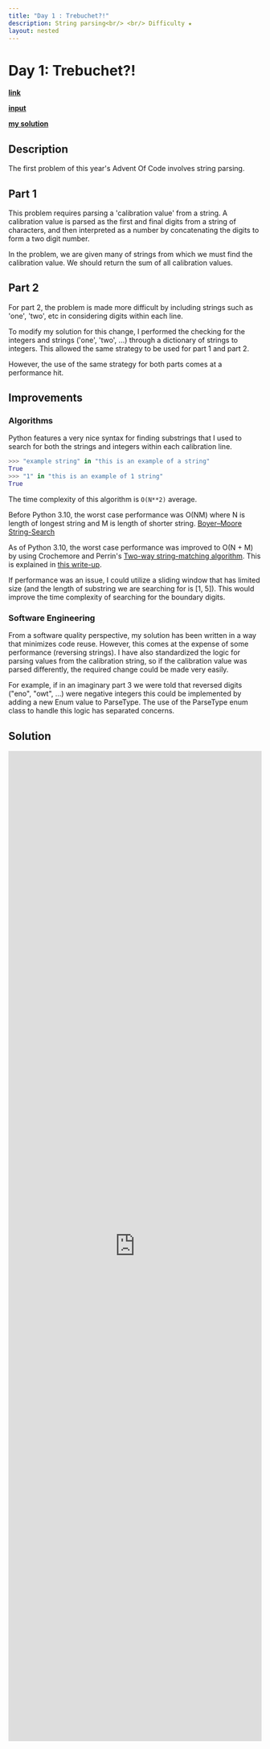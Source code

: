 ```yaml
---
title: "Day 1 : Trebuchet?!"
description: String parsing<br/> <br/> Difficulty ★
layout: nested
---
```


# Day 1: Trebuchet?!

[**link**](https://adventofcode.com/2023/day/1)

[**input**](https://github.com/olisheldon/AdventOfCode23/blob/main/data/day1.txt)

[**my solution**](https://github.com/olisheldon/AdventOfCode23/blob/main/day1.py)

<!-- <style>
r { color: Red }
</style> -->

## Description

The first problem of this year's Advent Of Code involves string parsing.

<!-- ### Example

```
1abc2       -> <r>1</r>abc<r>2</r>       -> <r>12</r> +
pqr3stu8vwx -> pqr<r>3</r>stu<r>8</r>vwx -> <r>38</r> +
a1b2c3d4e5f -> a<r>1</r>b2c3d4e<r>5</r>f -> <r>15</r> +
treb7uchet  -> treb<r>7</r>uchet<r></r>  -> <r>77</r> = 142
``` -->

## Part 1

This problem requires parsing a 'calibration value' from a string. A calibration value is parsed as the first and final digits from a string of characters, and then interpreted as a number by concatenating the digits to form a two digit number. 

In the problem, we are given many of strings from which we must find the calibration value. We should return the sum of all calibration values.

## Part 2

For part 2, the problem is made more difficult by including strings such as 'one', 'two', etc in considering digits within each line.

<!-- ### Example

```
xtwone3four      -> x<r>two</r>ne3<r>four</r>      -> <r>24</r> +
4nineeightseven2 -> <r>4</r>nineeightseven<r>2</r> -> <r>42</r> +
zoneight234      -> z<r>one</r>ight23<r>4</r>      -> <r>14</r> +
7pqrstsixteen    -> <r>7</r>pqrst<r>six</r>teen    -> <r>76</r> = 156
``` -->

To modify my solution for this change, I performed the checking for the integers and strings ('one', 'two', ...) through a dictionary of strings to integers. This allowed the same strategy to be used for part 1 and part 2.

However, the use of the same strategy for both parts comes at a performance hit.

## Improvements

### Algorithms

Python features a very nice syntax for finding substrings that I used to search for both the strings and integers within each calibration line.

```python
>>> "example string" in "this is an example of a string"
True
>>> "1" in "this is an example of 1 string"
True
```

The time complexity of this algorithm is `O(N**2)` average. 

Before Python 3.10, the worst case performance was O(NM) where N is length of longest string and M is length of shorter string. [Boyer–Moore String-Search](https://en.wikipedia.org/wiki/Boyer%E2%80%93Moore_string-search_algorithm)

As of Python 3.10, the worst case performance was improved to O(N + M) by using Crochemore and Perrin's [Two-way string-matching algorithm](https://en.wikipedia.org/wiki/Two-way_string-matching_algorithm). This is explained in [this write-up](https://github.com/python/cpython/blob/main/Objects/stringlib/stringlib_find_two_way_notes.txt).

If performance was an issue, I could utilize a sliding window that has limited size (and the length of substring we are searching for is [1, 5]). This would improve the time complexity of searching for the boundary digits.


### Software Engineering

From a software quality perspective, my solution has been written in a way that minimizes code reuse. However, this comes at the expense of some performance (reversing strings). I have also standardized the logic for parsing values from the calibration string, so if the calibration value was parsed differently, the required change could be made very easily.

For example, if in an imaginary part 3 we were told that reversed digits ("eno", "owt", ...) were negative integers this could be implemented by adding a new Enum value to ParseType. The use of the ParseType enum class to handle this logic has separated concerns.

## Solution

<div class="aside">
<iframe frameborder="0" scrolling="yes" style="width:100%; height:1972px;" allow="clipboard-write" src="https://emgithub.com/iframe.html?target=https%3A%2F%2Fgithub.com%2Folisheldon%2FAdventOfCode23%2Fblob%2Fmain%2Fday1.py&style=github-dark&type=code&showBorder=on&showLineNumbers=on&showCopy=on&fetchFromJsDelivr=on"></iframe>